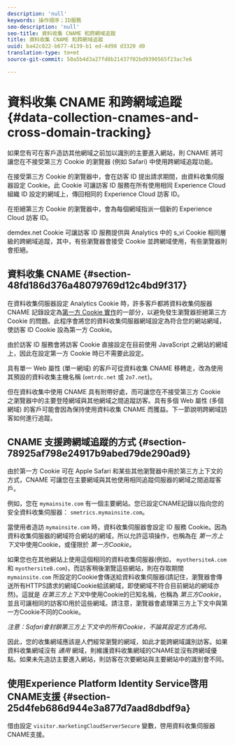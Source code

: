 ```yaml
---
description: 'null'
keywords: 操作順序；ID服務
seo-description: 'null'
seo-title: 資料收集 CNAME 和跨網域追蹤
title: 資料收集 CNAME 和跨網域追蹤
uuid: ba42c822-b677-4139-b1 ed-4d98 d3320 d0
translation-type: tm+mt
source-git-commit: 50a5b4d3a27fd8b21437f02bd9390565f23ac7e6

---
```



# 資料收集 CNAME 和跨網域追蹤{#data-collection-cnames-and-cross-domain-tracking}

如果您有可在客戶造訪其他網域之前加以識別的主要進入網站，則 CNAME 將可讓您在不接受第三方 Cookie 的瀏覽器 (例如 Safari) 中使用跨網域追蹤功能。

在接受第三方 Cookie 的瀏覽器中，會在訪客 ID 提出請求期間，由資料收集伺服器設定 Cookie。此 Cookie 可讓訪客 ID 服務在所有使用相同 Experience Cloud 組織 ID 設定的網域上，傳回相同的 Experience Cloud 訪客 ID。

在拒絕第三方 Cookie 的瀏覽器中，會為每個網域指派一個新的 Experience Cloud 訪客 ID。

demdex.net Cookie 可讓訪客 ID 服務提供與 Analytics 中的 s_vi Cookie 相同層級的跨網域追蹤，其中，有些瀏覽器會接受 Cookie 並跨網域使用，有些瀏覽器則會拒絕。

## 資料收集 CNAME {#section-48fd186d376a48079769d12c4bd9f317}

在資料收集伺服器設定 Analytics Cookie 時，許多客戶都將資料收集伺服器 CNAME 記錄設定為[第一方 Cookie 實作](https://marketing.adobe.com/resources/help/en_US/whitepapers/first_party_cookies/)的一部分，以避免發生瀏覽器拒絕第三方 Cookie 的問題。此程序會將您的資料收集伺服器網域設定為符合您的網站網域，使訪客 ID Cookie 設為第一方 Cookie。

由於訪客 ID 服務會將訪客 Cookie 直接設定在目前使用 JavaScript 之網站的網域上，因此在設定第一方 Cookie 時已不需要此設定。

具有單一 Web 屬性 (單一網域) 的客戶可從資料收集 CNAME 移轉走，改為使用其預設的資料收集主機名稱 (`omtrdc.net` 或 `2o7.net`)。

但在資料收集中使用 CNAME 具有附帶好處，而可讓您在不接受第三方 Cookie 之瀏覽器中的主要登陸網域與其他網域之間追蹤訪客。具有多個 Web 屬性 (多個網域) 的客戶可能會因為保持使用資料收集 CNAME 而獲益。下一節說明跨網域訪客如何進行追蹤。

## CNAME 支援跨網域追蹤的方式 {#section-78925af798e24917b9abed79de290ad9}

由於第一方 Cookie 可在 Apple Safari 和某些其他瀏覽器中用於第三方上下文的方式，CNAME 可讓您在主要網域與其他使用相同追蹤伺服器的網域之間追蹤客戶。

例如，您在 `mymainsite.com` 有一個主要網站。您已設定CNAME記錄以指向您的安全資料收集伺服器： `smetrics.mymainsite.com`。

當使用者造訪 `mymainsite.com` 時，資料收集伺服器會設定 ID 服務 Cookie。因為資料收集伺服器的網域符合網站的網域，所以允許這項操作，也稱為在 *第一方上下文*中使用Cookie，或僅限於 *第一方Cookie*。

如果您也在其他網站上使用這個相同的資料收集伺服器(例如， `myothersiteA.com`和 `myothersiteB.com`)，而訪客稍後瀏覽這些網站，則在存取期間 `mymainsite.com` 所設定的Cookie會傳送給資料收集伺服器(請記住，瀏覽器會傳送所有HTTPS請求的網域Cookie給該網域，即使網域不符合目前網站的網域亦然)。這就是 *在第三方上下文*中使用Cookie的已知名稱，也稱為 *第三方Cookie*，並且可讓相同的訪客ID用於這些網域。請注意，瀏覽器會處理第三方上下文中與第一方Cookie不同的Cookie。

*注意：Safari會封鎖第三方上下文中的所有Cookie，不論其設定方式為何。*

因此，您的收集網域應該是人們經常瀏覽的網域，如此才能跨網域識別訪客。如果資料收集網域沒有 *通用* 網域，則維護資料收集網域的CNAME並沒有跨網域優點。如果未先造訪主要進入網站，則訪客在次要網站與主要網站中的識別會不同。

## 使用Experience Platform Identity Service啓用CNAME支援 {#section-25d4feb686d944e3a877d7aad8dbdf9a}

借由設定 `visitor.marketingCloudServerSecure` 變數，啓用資料收集伺服器CNAME支援。
